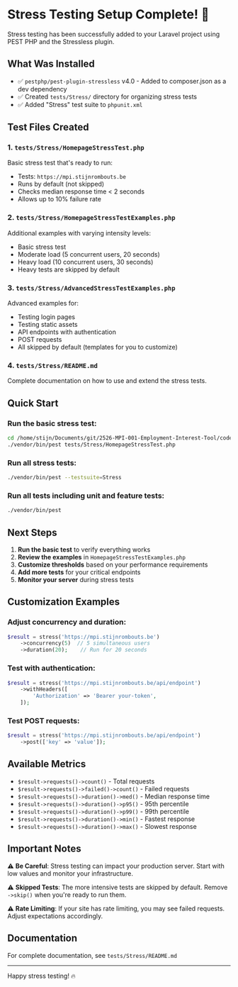 # Stress Testing Setup Complete! 🚀

Stress testing has been successfully added to your Laravel project using PEST PHP and the Stressless plugin.

## What Was Installed

- ✅ `pestphp/pest-plugin-stressless` v4.0 - Added to composer.json as a dev dependency
- ✅ Created `tests/Stress/` directory for organizing stress tests
- ✅ Added "Stress" test suite to `phpunit.xml`

## Test Files Created

### 1. `tests/Stress/HomepageStressTest.php`
Basic stress test that's ready to run:
- Tests: `https://mpi.stijnrombouts.be`
- Runs by default (not skipped)
- Checks median response time < 2 seconds
- Allows up to 10% failure rate

### 2. `tests/Stress/HomepageStressTestExamples.php`
Additional examples with varying intensity levels:
- Basic stress test
- Moderate load (5 concurrent users, 20 seconds)
- Heavy load (10 concurrent users, 30 seconds)
- Heavy tests are skipped by default

### 3. `tests/Stress/AdvancedStressTestExamples.php`
Advanced examples for:
- Testing login pages
- Testing static assets
- API endpoints with authentication
- POST requests
- All skipped by default (templates for you to customize)

### 4. `tests/Stress/README.md`
Complete documentation on how to use and extend the stress tests.

## Quick Start

### Run the basic stress test:
```bash
cd /home/stijn/Documents/git/2526-MPI-001-Employment-Interest-Tool/code
./vendor/bin/pest tests/Stress/HomepageStressTest.php
```

### Run all stress tests:
```bash
./vendor/bin/pest --testsuite=Stress
```

### Run all tests including unit and feature tests:
```bash
./vendor/bin/pest
```

## Next Steps

1. **Run the basic test** to verify everything works
2. **Review the examples** in `HomepageStressTestExamples.php`
3. **Customize thresholds** based on your performance requirements
4. **Add more tests** for your critical endpoints
5. **Monitor your server** during stress tests

## Customization Examples

### Adjust concurrency and duration:
```php
$result = stress('https://mpi.stijnrombouts.be')
    ->concurrency(5)  // 5 simultaneous users
    ->duration(20);    // Run for 20 seconds
```

### Test with authentication:
```php
$result = stress('https://mpi.stijnrombouts.be/api/endpoint')
    ->withHeaders([
        'Authorization' => 'Bearer your-token',
    ]);
```

### Test POST requests:
```php
$result = stress('https://mpi.stijnrombouts.be/api/endpoint')
    ->post(['key' => 'value']);
```

## Available Metrics

- `$result->requests()->count()` - Total requests
- `$result->requests()->failed()->count()` - Failed requests
- `$result->requests()->duration()->med()` - Median response time
- `$result->requests()->duration()->p95()` - 95th percentile
- `$result->requests()->duration()->p99()` - 99th percentile
- `$result->requests()->duration()->min()` - Fastest response
- `$result->requests()->duration()->max()` - Slowest response

## Important Notes

⚠️ **Be Careful**: Stress testing can impact your production server. Start with low values and monitor your infrastructure.

⚠️ **Skipped Tests**: The more intensive tests are skipped by default. Remove `->skip()` when you're ready to run them.

⚠️ **Rate Limiting**: If your site has rate limiting, you may see failed requests. Adjust expectations accordingly.

## Documentation

For complete documentation, see `tests/Stress/README.md`

---

Happy stress testing! 🔥
